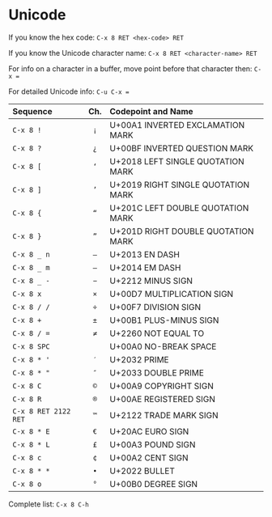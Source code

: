 # Unicode

If you know the hex code: `C-x 8 RET <hex-code> RET`

If you know the Unicode character name: `C-x 8 RET <character-name> RET`

For info on a character in a buffer, move point before that character
then: `C-x =`

For detailed Unicode info: `C-u C-x =`

| Sequence             | Ch. | Codepoint and Name                 |
|:---------------------|:---:|:-----------------------------------|
| `C-x 8 !`            | `¡` | U+00A1 INVERTED EXCLAMATION MARK |
| `C-x 8 ?`            | `¿` | U+00BF INVERTED QUESTION MARK |
| `C-x 8 [`            | `‘` | U+2018 LEFT SINGLE QUOTATION MARK |
| `C-x 8 ]`            | `’` | U+2019 RIGHT SINGLE QUOTATION MARK |
| `C-x 8 {`            | `“` | U+201C LEFT DOUBLE QUOTATION MARK |
| `C-x 8 }`            | `”` | U+201D RIGHT DOUBLE QUOTATION MARK |
| `C-x 8 _ n`          | `–` | U+2013 EN DASH |
| `C-x 8 _ m`          | `—` | U+2014 EM DASH |
| `C-x 8 _ -`          | `−` | U+2212 MINUS SIGN |
| `C-x 8 x`            | `×` | U+00D7 MULTIPLICATION SIGN |
| `C-x 8 / /`          | `÷` | U+00F7 DIVISION SIGN |
| `C-x 8 +`            | `±` | U+00B1 PLUS-MINUS SIGN |
| `C-x 8 / =`          | `≠` | U+2260 NOT EQUAL TO |
| `C-x 8 SPC`          | ` ` | U+00A0 NO-BREAK SPACE |
| `C-x 8 * '`          | `′` | U+2032 PRIME |
| `C-x 8 * "`          | `″` | U+2033 DOUBLE PRIME |
| `C-x 8 C`            | `©` | U+00A9 COPYRIGHT SIGN |
| `C-x 8 R`            | `®` | U+00AE REGISTERED SIGN |
| `C-x 8 RET 2122 RET` | `™` | U+2122 TRADE MARK SIGN |
| `C-x 8 * E`          | `€` | U+20AC EURO SIGN |
| `C-x 8 * L`          | `£` | U+00A3 POUND SIGN |
| `C-x 8 c`            | `¢` | U+00A2 CENT SIGN |
| `C-x 8 * *`          | `•` | U+2022 BULLET |
| `C-x 8 o`            | `°` | U+00B0 DEGREE SIGN |

Complete list: `C-x 8 C-h`
